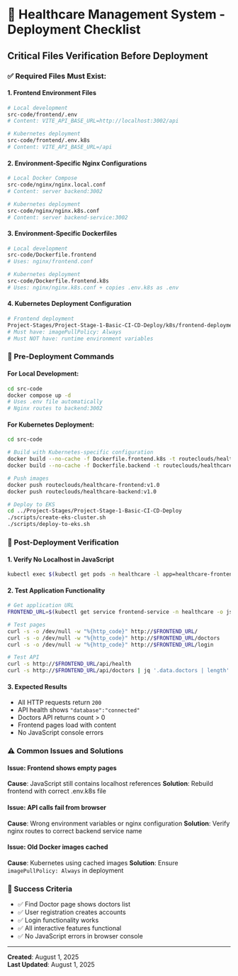 # 🚀 **Healthcare Management System - Deployment Checklist**

## **Critical Files Verification Before Deployment**

### **✅ Required Files Must Exist:**

#### **1. Frontend Environment Files**
```bash
# Local development
src-code/frontend/.env
# Content: VITE_API_BASE_URL=http://localhost:3002/api

# Kubernetes deployment  
src-code/frontend/.env.k8s
# Content: VITE_API_BASE_URL=/api
```

#### **2. Environment-Specific Nginx Configurations**
```bash
# Local Docker Compose
src-code/nginx/nginx.local.conf
# Content: server backend:3002

# Kubernetes deployment
src-code/nginx/nginx.k8s.conf  
# Content: server backend-service:3002
```

#### **3. Environment-Specific Dockerfiles**
```bash
# Local development
src-code/Dockerfile.frontend
# Uses: nginx/frontend.conf

# Kubernetes deployment
src-code/Dockerfile.frontend.k8s
# Uses: nginx/nginx.k8s.conf + copies .env.k8s as .env
```

#### **4. Kubernetes Deployment Configuration**
```bash
# Frontend deployment
Project-Stages/Project-Stage-1-Basic-CI-CD-Deploy/k8s/frontend-deployment.yaml
# Must have: imagePullPolicy: Always
# Must NOT have: runtime environment variables
```

### **🔧 Pre-Deployment Commands**

#### **For Local Development:**
```bash
cd src-code
docker compose up -d
# Uses .env file automatically
# Nginx routes to backend:3002
```

#### **For Kubernetes Deployment:**
```bash
cd src-code

# Build with Kubernetes-specific configuration
docker build --no-cache -f Dockerfile.frontend.k8s -t routeclouds/healthcare-frontend:v1.0 .
docker build --no-cache -f Dockerfile.backend -t routeclouds/healthcare-backend:v1.0 .

# Push images
docker push routeclouds/healthcare-frontend:v1.0
docker push routeclouds/healthcare-backend:v1.0

# Deploy to EKS
cd ../Project-Stages/Project-Stage-1-Basic-CI-CD-Deploy
./scripts/create-eks-cluster.sh
./scripts/deploy-to-eks.sh
```

### **🧪 Post-Deployment Verification**

#### **1. Verify No Localhost in JavaScript**
```bash
kubectl exec $(kubectl get pods -n healthcare -l app=healthcare-frontend -o jsonpath='{.items[0].metadata.name}') -n healthcare -- grep -o "localhost:300[0-9]" /usr/share/nginx/html/assets/*.js || echo "✅ SUCCESS: Using relative API path"
```

#### **2. Test Application Functionality**
```bash
# Get application URL
FRONTEND_URL=$(kubectl get service frontend-service -n healthcare -o jsonpath='{.status.loadBalancer.ingress[0].hostname}')

# Test pages
curl -s -o /dev/null -w "%{http_code}" http://$FRONTEND_URL/
curl -s -o /dev/null -w "%{http_code}" http://$FRONTEND_URL/doctors
curl -s -o /dev/null -w "%{http_code}" http://$FRONTEND_URL/login

# Test API
curl -s http://$FRONTEND_URL/api/health
curl -s http://$FRONTEND_URL/api/doctors | jq '.data.doctors | length'
```

#### **3. Expected Results**
- All HTTP requests return `200`
- API health shows `"database":"connected"`
- Doctors API returns count > 0
- Frontend pages load with content
- No JavaScript console errors

### **⚠️ Common Issues and Solutions**

#### **Issue: Frontend shows empty pages**
**Cause**: JavaScript still contains localhost references
**Solution**: Rebuild frontend with correct .env.k8s file

#### **Issue: API calls fail from browser**
**Cause**: Wrong environment variables or nginx configuration
**Solution**: Verify nginx routes to correct backend service name

#### **Issue: Old Docker images cached**
**Cause**: Kubernetes using cached images
**Solution**: Ensure `imagePullPolicy: Always` in deployment

### **🎯 Success Criteria**
- ✅ Find Doctor page shows doctors list
- ✅ User registration creates accounts
- ✅ Login functionality works
- ✅ All interactive features functional
- ✅ No JavaScript errors in browser console

---
**Created**: August 1, 2025  
**Last Updated**: August 1, 2025
